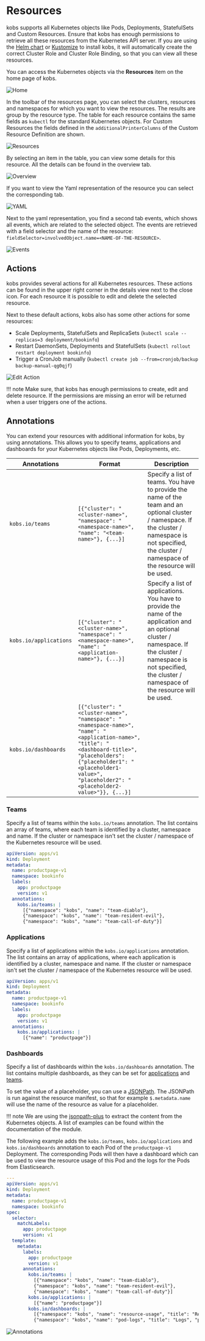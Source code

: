 # Resources

kobs supports all Kubernetes objects like Pods, Deployments, StatefulSets and Custom Resources. Ensure that kobs has enough permissions to retrieve all these resources from the Kubernetes API server. If you are using the [Helm chart](../installation/helm.md) or [Kustomize](../installation/kustomize.md) to install kobs, it will automatically create the correct Cluster Role and Cluster Role Binding, so that you can view all these resources.

You can access the Kubernetes objects via the **Resources** item on the home page of kobs.

![Home](assets/home.png)

In the toolbar of the resources page, you can select the clusters, resources and namespaces for which you want to view the resources. The results are group by the resource type. The table for each resource contains the same fields as `kubectl` for the standard Kubernetes objects. For Custom Resources the fields defined in the `additionalPrinterColumns` of the Custom Resource Definition are shown.

![Resources](assets/resources.png)

By selecting an item in the table, you can view some details for this resource. All the details can be found in the overview tab.

![Overview](assets/resources-overview.png)

If you want to view the Yaml representation of the resource you can select the corresponding tab.

![YAML](assets/resources-yaml.png)

Next to the yaml representation, you find a second tab events, which shows all events, which are related to the selected object. The events are retrieved with a field selector and the name of the resource: `fieldSelector=involvedObject.name=<NAME-OF-THE-RESOURCE>`.

![Events](assets/resources-events.png)

## Actions

kobs provides several actions for all Kubernetes resources. These actions can be found in the upper right corner in the details view next to the close icon. For each resource it is possible to edit and delete the selected resource.

Next to these default actions, kobs also has some other actions for some resources:

- Scale Deployments, StatefulSets and ReplicaSets (`kubectl scale --replicas=3 deployment/bookinfo`)
- Restart DaemonSets, Deployments and StatefulSets (`kubectl rollout restart deployment bookinfo`)
- Trigger a CronJob manually (`kubectl create job --from=cronjob/backup backup-manual-qg0qjf`)

![Edit Action](assets/resources-actions-edit.png)

!!! note
    Make sure, that kobs has enough permissions to create, edit and delete resource. If the permissions are missing an error will be returned when a user triggers one of the actions.

## Annotations

You can extend your resources with additional information for kobs, by using annotations. This allows you to specify teams, applications and dashboards for your Kubernetes objects like Pods, Deployments, etc.

| Annotations | Format | Description |
| ----------- | ------ | ----------- |
| `kobs.io/teams` | `[{"cluster": "<cluster-name>", "namespace": "<namespace-name>", "name": "<team-name>"}, {...}]` | Specify a list of teams. You have to provide the name of the team and an optional cluster / namespace. If the cluster / namespace is not specified, the cluster / namespace of the resource will be used. |
| `kobs.io/applications` | `[{"cluster": "<cluster-name>", "namespace": "<namespace-name>", "name": "<application-name>"}, {...}]` | Specify a list of applications. You have to provide the name of the application and an optional cluster / namespace. If the cluster / namespace is not specified, the cluster / namespace of the resource will be used. |
| `kobs.io/dashboards` | `[{"cluster": "<cluster-name>", "namespace": "<namespace-name>", "name": "<application-name>", "title": "<dashboard-title>", "placeholders": {"placeholder1": "<placeholder1-value>", "placeholder2": "<placeholder2-value>"}}, {...}]` | | Specify a list of dashboards. You have to provide the name of the dashboard and an optional cluster / namespace. If the cluster / namespace is not specified, the cluster / namespace of the resource will be used. You can also set the values for placeholders. |

### Teams

Specify a list of teams within the `kobs.io/teams` annotation. The list contains an array of teams, where each team is identified by a cluster, namespace and name. If the cluster or namespace isn't set the cluster / namespace of the Kubernetes resource will be used.

```yaml
apiVersion: apps/v1
kind: Deployment
metadata:
  name: productpage-v1
  namespace: bookinfo
  labels:
    app: productpage
    version: v1
  annotations:
    kobs.io/teams: |
      [{"namespace": "kobs", "name": "team-diablo"},
      {"namespace": "kobs", "name": "team-resident-evil"},
      {"namespace": "kobs", "name": "team-call-of-duty"}]
```

### Applications

Specify a list of applications within the `kobs.io/applications` annotation. The list contains an array of applications, where each application is identified by a cluster, namespace and name. If the cluster or namespace isn't set the cluster / namespace of the Kubernetes resource will be used.

```yaml
apiVersion: apps/v1
kind: Deployment
metadata:
  name: productpage-v1
  namespace: bookinfo
  labels:
    app: productpage
    version: v1
  annotations:
    kobs.io/applications: |
      [{"name": "productpage"}]
```

### Dashboards

Specify a list of dashboards within the `kobs.io/dashboards` annotation. The list contains multiple dashboards, as they can be set for [applications](applications.md#dashboard) and [teams](teams.md#dashboard).

To set the value of a placeholder, you can use a [JSONPath](https://goessner.net/articles/JsonPath/). The JSONPath is run against the resource manifest, so that for example `$.metadata.name` will use the name of the resource as value for a placeholder.

!!! note
    We are using the [jsonpath-plus](https://www.npmjs.com/package/jsonpath-plus) to extract the content from the Kubernetes objects. A list of examples can be found within the documentation of the module.

The following example adds the `kobs.io/teams`, `kobs.io/applications` and `kobs.io/dashboards` annotation to each Pod of the `productpage-v1` Deployment. The corresponding Pods will then have a dashboard which can be used to view the resource usage of this Pod and the logs for the Pods from Elasticsearch.

```yaml
---
apiVersion: apps/v1
kind: Deployment
metadata:
  name: productpage-v1
  namespace: bookinfo
spec:
  selector:
    matchLabels:
      app: productpage
      version: v1
  template:
    metadata:
      labels:
        app: productpage
        version: v1
      annotations:
        kobs.io/teams: |
          [{"namespace": "kobs", "name": "team-diablo"},
          {"namespace": "kobs", "name": "team-resident-evil"},
          {"namespace": "kobs", "name": "team-call-of-duty"}]
        kobs.io/applications: |
          [{"name": "productpage"}]
        kobs.io/dashboards: |
          [{"namespace": "kobs", "name": "resource-usage", "title": "Resource Usage", "placeholders": {"namespace": "bookinfo", "pod": "$.metadata.name"}},
          {"namespace": "kobs", "name": "pod-logs", "title": "Logs", "placeholders": {"namespace": "bookinfo", "name": "$.metadata.name"}}]
```

![Annotations](assets/resources-annotations.png)
